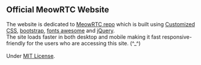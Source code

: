 ## Official MeowRTC Website

The website is dedicated to <a href="https://github.com/ashumeow/MeowRTC">MeowRTC repo</a> which is built using 
<a href="https://github.com/ashumeow/MeowRTC-Website/blob/master/meowrtc.css">Customized CSS</a>,
 <a href="https://github.com/twbs/bootstrap">bootstrap</a>,
 <a href="https://github.com/FortAwesome/Font-Awesome">fonts awesome</a> and
 <a href="https://github.com/jquery/jquery">jQuery</a>. <br>
 The site loads faster in both desktop and mobile making it fast responsive-friendly for the users who are accessing this site.
  (^_^)
<br><br>
Under <a href="https://github.com/ashumeow/MeowRTC-Website/blob/master/LICENSE">MIT License</a>.
